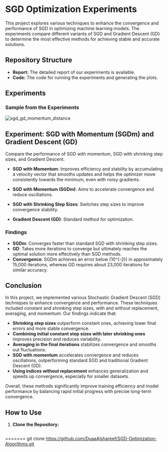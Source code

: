# SGD Optimization Experiments

This project explores various techniques to enhance the convergence and performance of SGD in optimizing machine learning models. The experiments compare different variants of SGD and Gradient Descent (GD) to determine the most effective methods for achieving stable and accurate solutions.

## Repository Structure
- **Report:** The detailed report of our experiments is available.
- **Code:** The code for running the experiments and generating the plots.


## Experiments

### Sample from the Experiments

![sgd_gd_momentum_distance](https://github.com/user-attachments/assets/9b0f2491-6feb-4f54-bd73-818def71dddd)


## Experiment: SGD with Momentum (SGDm) and Gradient Descent (GD)

Compare the performance of SGD with momentum, SGD with shrinking step sizes, and Gradient Descent.
- **SGD with Momentum**: Improves efficiency and stability by accumulating a velocity vector that smooths updates and helps the optimizer move consistently towards the minimum, even with noisy gradients.

- **SGD with Momentum (SGDm)**: Aims to accelerate convergence and reduce oscillations.
- **SGD with Shrinking Step Sizes**: Switches step sizes to improve convergence stability.
- **Gradient Descent (GD)**: Standard method for optimization.

### Findings
- **SGDm**: Converges faster than standard SGD with shrinking step sizes.
- **GD**: Takes more iterations to converge but ultimately reaches the optimal solution more effectively than SGD methods.
- **Convergence**: SGDm achieves an error below \(10^{-2}\) in approximately 15,000 iterations, whereas GD requires about 23,000 iterations for similar accuracy.


## Conclusion
In this project, we implemented various Stochastic Gradient Descent (SGD) techniques to enhance convergence and performance. These techniques included constant and shrinking step sizes, with and without replacement, averaging, and momentum. Our findings indicate that:

- **Shrinking step sizes** outperform constant ones, achieving lower final errors and more stable convergence.
- **Combining initial constant step sizes with later shrinking ones** improves precision and reduces variability.
- **Averaging in the final iterations** stabilizes convergence and smooths out fluctuations.
- **SGD with momentum** accelerates convergence and reduces oscillations, outperforming standard SGD and traditional Gradient Descent (GD).
- **Using indices without replacement** enhances generalization and speeds up convergence, especially for smaller datasets.

Overall, these methods significantly improve training efficiency and model performance by balancing rapid initial progress with precise long-term convergence.



## How to Use
1. **Clone the Repository:**
   ```bash
=======
   git clone https://github.com/DuaaAlshareef/SGD-Optimization-Algorithms.git

